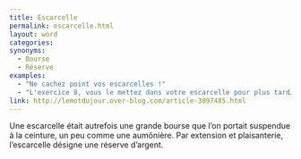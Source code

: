```yaml
---
title: Escarcelle
permalink: escarcelle.html
layout: word
categories:
synonyms:
  - Bourse
  - Réserve
examples:
  - "Ne cachez point vos escarcelles !"
  - "L'exercice 8, vous le mettez dans votre escarcelle pour plus tard…"
link: http://lemotdujour.over-blog.com/article-3097485.html
---
```


Une escarcelle était autrefois une grande bourse que l’on portait suspendue à la ceinture, un peu comme une aumônière. Par extension et plaisanterie, l’escarcelle désigne une réserve d’argent.

